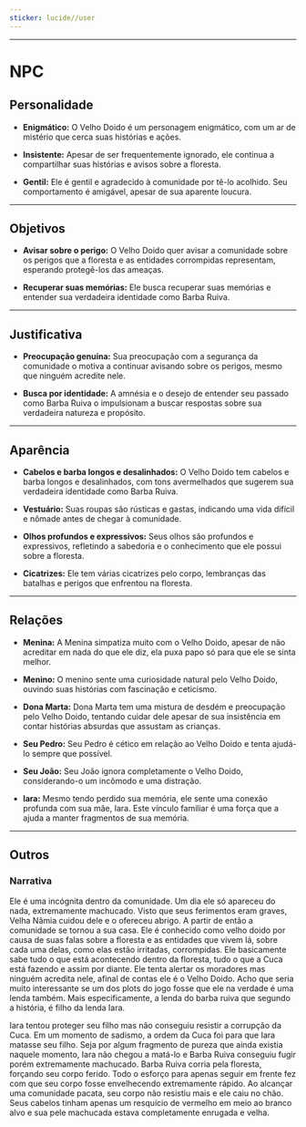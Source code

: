 ```yaml
---
sticker: lucide//user
---
```

---
# NPC

## Personalidade

- **Enigmático:** O Velho Doido é um personagem enigmático, com um ar de mistério que cerca suas histórias e ações.

- **Insistente:** Apesar de ser frequentemente ignorado, ele continua a compartilhar suas histórias e avisos sobre a floresta.

- **Gentil:** Ele é gentil e agradecido à comunidade por tê-lo acolhido. Seu comportamento é amigável, apesar de sua aparente loucura.

---
## Objetivos

- **Avisar sobre o perigo:** O Velho Doido quer avisar a comunidade sobre os perigos que a floresta e as entidades corrompidas representam, esperando protegê-los das ameaças.

- **Recuperar suas memórias:** Ele busca recuperar suas memórias e entender sua verdadeira identidade como Barba Ruiva.

---
## Justificativa

- **Preocupação genuína:** Sua preocupação com a segurança da comunidade o motiva a continuar avisando sobre os perigos, mesmo que ninguém acredite nele.

- **Busca por identidade:** A amnésia e o desejo de entender seu passado como Barba Ruiva o impulsionam a buscar respostas sobre sua verdadeira natureza e propósito.

---
## Aparência 

- **Cabelos e barba longos e desalinhados:** O Velho Doido tem cabelos e barba longos e desalinhados, com tons avermelhados que sugerem sua verdadeira identidade como Barba Ruiva.

- **Vestuário:** Suas roupas são rústicas e gastas, indicando uma vida difícil e nômade antes de chegar à comunidade.

- **Olhos profundos e expressivos:** Seus olhos são profundos e expressivos, refletindo a sabedoria e o conhecimento que ele possui sobre a floresta.

- **Cicatrizes:** Ele tem várias cicatrizes pelo corpo, lembranças das batalhas e perigos que enfrentou na floresta.

---
## Relações

- **Menina:** A Menina simpatiza muito com o Velho Doido, apesar de não acreditar em nada do que ele diz, ela puxa papo só para que ele se sinta melhor.

- **Menino:** O menino sente uma curiosidade natural pelo Velho Doido, ouvindo suas histórias com fascinação e ceticismo.

- **Dona Marta:** Dona Marta tem uma mistura de desdém e preocupação pelo Velho Doido, tentando cuidar dele apesar de sua insistência em contar histórias absurdas que assustam as crianças.

- **Seu Pedro:** Seu Pedro é cético em relação ao Velho Doido e tenta ajudá-lo sempre que possível.

- **Seu João:** Seu João ignora completamente o Velho Doido, considerando-o um incômodo e uma distração.

- **Iara:** Mesmo tendo perdido sua memória, ele sente uma conexão profunda com sua mãe, Iara. Este vínculo familiar é uma força que a ajuda a manter fragmentos de sua memória.

---
## Outros

### Narrativa

Ele é uma incógnita dentro da comunidade. Um dia ele só apareceu do nada, extremamente machucado. Visto que seus ferimentos eram graves, Velha Nâmia cuidou dele e o ofereceu abrigo. A partir de então a comunidade se tornou a sua casa. Ele é conhecido como velho doido por causa de suas falas sobre a floresta e as entidades que vivem lá, sobre cada uma delas, como elas estão irritadas, corrompidas. Ele basicamente sabe tudo o que está acontecendo dentro da floresta, tudo o que a Cuca está fazendo e assim por diante. Ele tenta alertar os moradores mas ninguém acredita nele, afinal de contas ele é o Velho Doido. Acho que seria muito interessante se um dos plots do jogo fosse que ele na verdade é uma lenda também. Mais especificamente, a lenda do barba ruiva que segundo a história, é filho da lenda Iara. 

Iara tentou proteger seu filho mas não conseguiu resistir a corrupção da Cuca. Em um momento de sadismo, a ordem da Cuca foi para que Iara matasse seu filho. Seja por algum fragmento de pureza que ainda existia naquele momento, Iara não chegou a matá-lo e Barba Ruiva conseguiu fugir porém extremamente machucado. Barba Ruiva corria pela floresta, forçando seu corpo ferido. Todo o esforço para apenas seguir em frente fez com que seu corpo fosse envelhecendo extremamente rápido. Ao alcançar uma comunidade pacata, seu corpo não resistiu mais e ele caiu no chão. Seus cabelos tinham apenas um resquício de vermelho em meio ao branco alvo e sua pele machucada estava completamente enrugada e velha.
